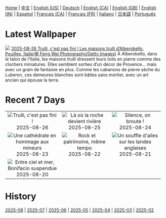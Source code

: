 [Home](../README.md) | [中文](zh-CN.md) | [English (US)](en-US.md) | [Deutsch](de-DE.md) | [English (CA)](en-CA.md) | [English (GB)](en-GB.md) | [English (IN)](en-IN.md) | [Español](es-ES.md) | [Français (CA)](fr-CA.md) | [Français (FR)](fr-FR.md) | [Italiano](it-IT.md) | [日本語](ja-JP.md) | [Português](pt-BR.md)

# Latest Wallpaper
![](https://www.bing.com/th?id=OHR.TrulliHouses_FR-FR8920368293_UHD.jpg)
[2025-08-26 Trulli, c'est pas fini ! Les maisons trulli d’Alberobello, Pouilles, Italie(© Feng Wei Photography/Getty Images)](https://www.bing.com/th?id=OHR.TrulliHouses_FR-FR8920368293_UHD.jpg)
À Alberobello, dans le talon de l’Italie, les maisons trulli dressent leurs toits en pierre comme des clochers miniatures. Elles semblent sorties d’un décor de Provence… mais avec un grain de fantaisie en plus. Comme les cabanons de pierre sèche du Luberon, ces demeures blanches sont bâties sans mortier, avec un art ancien qui épouse la terre.

# Recent 7 Days
|  |  |  |
|:---:|:---:|:---:|
| ![](https://www.bing.com/th?id=OHR.TrulliHouses_FR-FR8920368293_400x240.jpg "Trulli, c'est pas fini !") 2025-08-26 | ![](https://www.bing.com/th?id=OHR.YellowstoneRiver_FR-FR8460083088_400x240.jpg "Là où la roche devient rivière") 2025-08-25 | ![](https://www.bing.com/th?id=OHR.CervusDama_FR-FR7245916785_400x240.jpg "Silence, on broute !") 2025-08-24 |
| ![](https://www.bing.com/th?id=OHR.SaintBarbaras_FR-FR4490815569_400x240.jpg "Une cathédrale en hommage aux mineurs") 2025-08-23 | ![](https://www.bing.com/th?id=OHR.RockSeine_FR-FR5220728990_400x240.jpg "Rock et patrimoine, même tempo") 2025-08-22 | ![](https://www.bing.com/th?id=OHR.WheatearBird_FR-FR6118377367_400x240.jpg "Un souffle d'ailes sur les landes anglaises") 2025-08-21 |
| ![](https://www.bing.com/th?id=OHR.CitadelBonifacio_FR-FR5988147766_400x240.jpg "Entre ciel et mer, Bonifacio suspendue") 2025-08-20 |  |  |

# History
[2025-08](../archives/wallpaper/fr-FR/w_2025_08.md) | [2025-07](../archives/wallpaper/fr-FR/w_2025_07.md) | [2025-06](../archives/wallpaper/fr-FR/w_2025_06.md) | [2025-05](../archives/wallpaper/fr-FR/w_2025_05.md) | [2025-04](../archives/wallpaper/fr-FR/w_2025_04.md) | [2025-03](../archives/wallpaper/fr-FR/w_2025_03.md) | [2025-02](../archives/wallpaper/fr-FR/w_2025_02.md)
